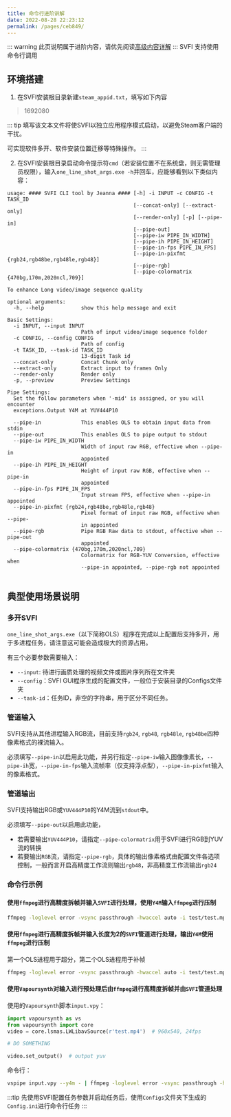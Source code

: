 ```yaml
---
title: 命令行进阶讲解
date: 2022-08-28 22:23:12
permalink: /pages/ceb849/
---
```

::: warning
此页说明属于进阶内容，请优先阅读[高级内容详解](/pages/052617/)
:::
SVFI 支持使用命令行调用

## 环境搭建

1. 在SVFI安装根目录新建`steam_appid.txt`，填写如下内容

> 1692080

::: tip
填写该文本文件将使SVFI以独立应用程序模式启动，以避免Steam客户端的干扰。

可实现软件多开、软件安装位置迁移等特殊操作。
:::

2. 在SVFI安装根目录启动命令提示符`cmd`（若安装位置不在系统盘，则无需管理员权限），输入`one_line_shot_args.exe -h`并回车，应能够看到以下类似内容：

```
usage: #### SVFI CLI tool by Jeanna #### [-h] -i INPUT -c CONFIG -t TASK_ID
                                         [--concat-only] [--extract-only]
                                         [--render-only] [-p] [--pipe-in]
                                         [--pipe-out]
                                         [--pipe-iw PIPE_IN_WIDTH]
                                         [--pipe-ih PIPE_IN_HEIGHT]
                                         [--pipe-in-fps PIPE_IN_FPS]
                                         [--pipe-in-pixfmt {rgb24,rgb48be,rgb48le,rgb48}]
                                         [--pipe-rgb]
                                         [--pipe-colormatrix {470bg,170m,2020ncl,709}]

To enhance Long video/image sequence quality

optional arguments:
  -h, --help            show this help message and exit

Basic Settings:
  -i INPUT, --input INPUT
                        Path of input video/image sequence folder
  -c CONFIG, --config CONFIG
                        Path of config
  -t TASK_ID, --task-id TASK_ID
                        13-digit Task id
  --concat-only         Concat Chunk only
  --extract-only        Extract input to frames Only
  --render-only         Render only
  -p, --preview         Preview Settings

Pipe Settings:
  Set the follow parameters when '-mid' is assigned, or you will encounter
  exceptions.Output Y4M at YUV444P10

  --pipe-in             This enables OLS to obtain input data from stdin
  --pipe-out            This enables OLS to pipe output to stdout
  --pipe-iw PIPE_IN_WIDTH
                        Width of input raw RGB, effective when --pipe-in
                        appointed
  --pipe-ih PIPE_IN_HEIGHT
                        Height of input raw RGB, effective when --pipe-in
                        appointed
  --pipe-in-fps PIPE_IN_FPS
                        Input stream FPS, effective when --pipe-in appointed
  --pipe-in-pixfmt {rgb24,rgb48be,rgb48le,rgb48}
                        Pixel format of input raw RGB, effective when --pipe-
                        in appointed
  --pipe-rgb            Pipe RGB Raw data to stdout, effective when --pipe-out
                        appointed
  --pipe-colormatrix {470bg,170m,2020ncl,709}
                        Colormatrix for RGB-YUV Conversion, effective when
                        --pipe-in appointed, --pipe-rgb not appointed


```

## 典型使用场景说明

### 多开SVFI

`one_line_shot_args.exe`（以下简称OLS）程序在完成以上配置后支持多开，用于多进程任务，请注意这可能会造成极大的资源占用。

有三个必要参数需要输入：

- `--input`: 待进行画质处理的视频文件或图片序列所在文件夹
- `--config`：SVFI GUI程序生成的配置文件，一般位于安装目录的Configs文件夹
- `--task-id`：任务ID，非空的字符串，用于区分不同任务。

### 管道输入

SVFI支持从其他进程输入RGB流，目前支持`rgb24`, `rgb48`, `rgb48le`, `rgb48be`四种像素格式的裸流输入。

必须填写`--pipe-in`以启用此功能，并另行指定`--pipe-iw`输入图像像素长，`--pipe-ih`宽，`--pipe-in-fps`输入流帧率（仅支持浮点型），`--pipe-in-pixfmt`输入的像素格式。

### 管道输出

SVFI支持输出RGB或`YUV444P10`的Y4M流到`stdout`中。

必须填写`--pipe-out`以启用此功能，

- 若需要输出`YUV444P10`，请指定`--pipe-colormatrix`用于SVFI进行RGB到YUV流的转换
- 若要输出`RGB`流，请指定`--pipe-rgb`，具体的输出像素格式由配置文件各选项控制，一般而言开启高精度工作流则输出`rgb48`，非高精度工作流输出`rgb24`

### 命令行示例

#### 使用`ffmpeg`进行高精度拆帧并输入`SVFI`进行处理，使用`Y4M`输入`ffmpeg`进行压制

```bash
ffmpeg -loglevel error -vsync passthrough -hwaccel auto -i test/test.mp4 -map 0:v:0 -sws_flags +bicubic+full_chroma_int+accurate_rnd -vf copy,format=yuv444p10le,format=rgb48be,format=rgb24,minterpolate=fps=24.000:mi_mode=dup -f image2pipe -pix_fmt rgb24 -vcodec rawvideo - |  one_line_shot_args.exe  -i - -c Configs/SVFI_Config_pipe_test.ini -t pipe_2 --pipe-in --pipe-iw 960 --pipe-ih 540  --pipe-in-fps 24 --pipe-out |  ffmpeg.exe -loglevel error -hide_banner -y -vsync cfr -i - -preset:v slow -c:v hevc_nvenc -pix_fmt yuv420p -crf 16 test/output.mp4 -y
```

#### 使用`ffmpeg`进行高精度拆帧并输入长度为2的`SVFI`管道进行处理，输出`Y4M`使用`ffmpeg`进行压制

第一个OLS进程用于超分，第二个OLS进程用于补帧

```bash
ffmpeg -loglevel error -vsync passthrough -hwaccel auto -i test/test.mp4 -map 0:v:0 -sws_flags +bicubic+full_chroma_int+accurate_rnd -vf copy,format=yuv444p10le,format=rgb48be,format=rgb24,minterpolate=fps=24.000:mi_mode=dup -f image2pipe -pix_fmt rgb48be -vcodec rawvideo - | one_line_shot_args.exe  -i - -c Configs/SVFI_Config_pipe_1.ini -t pipe_1 --pipe-in --pipe-iw 960 --pipe-ih 540 --pipe-in-fps 24 --pipe-out --pipe-rgb --pipe-in-pixfmt rgb48be | one_line_shot_args.exe -i - -c Configs/SVFI_Config_pipe_2.ini -t pipe_2 --pipe-in --pipe-iw 960 --pipe-ih 540  --pipe-in-fps 24 --pipe-in-pixfmt rgb48 --pipe-out |  ffmpeg.exe -loglevel error -hide_banner -y -vsync cfr -i - -preset:v slow -c:v hevc_nvenc -pix_fmt yuv420p -crf 16 test/output.mp4 -y
```

#### 使用`Vapoursynth`对输入进行预处理后由`ffmpeg`进行高精度拆帧并由`SVFI`管道处理

使用的`Vapoursynth`脚本`input.vpy`：

```python
import vapoursynth as vs
from vapoursynth import core
video = core.lsmas.LWLibavSource(r'test.mp4')  # 960x540, 24fps

# DO SOMETHING

video.set_output()  # output yuv
```

命令行：

```bash
vspipe input.vpy --y4m - | ffmpeg -loglevel error -vsync passthrough -hwaccel auto -i - -map 0:v:0 -sws_flags +bicubic+full_chroma_int+accurate_rnd -vf copy,format=yuv444p10le,format=rgb48be,format=rgb24,minterpolate=fps=24.000:mi_mode=dup -f image2pipe -pix_fmt rgb24 -vcodec rawvideo - |  one_line_shot_args.exe  -i - -c Configs/SVFI_Config_pipe_test.ini -t pipe_2 --pipe-in --pipe-iw 960 --pipe-ih 540  --pipe-in-fps 24 --pipe-out |  ffmpeg.exe -loglevel error -hide_banner -y -vsync cfr -i - -preset:v slow -c:v hevc_nvenc -pix_fmt yuv420p -crf 16 test/output.mp4 -y
```

:::tip
先使用SVFI配置任务参数并启动任务后，使用`Configs`文件夹下生成的`Config.ini`进行命令行任务
:::

